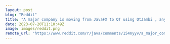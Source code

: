```yaml
---
layout: post
blog: "Reddit"
title: "A major company is moving from JavaFX to QT using QtJambi , any opinions/experiences?"
date: 2023-07-20T11:10:49Z
image: images/reddit.png
remote_url: "https://www.reddit.com/r/java/comments/154nyyv/a_major_company_is_moving_from_javafx_to_qt_using/"
---
```


